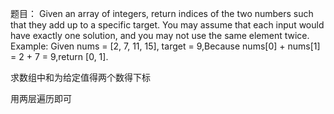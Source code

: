 题目：
Given an array of integers, return indices of the two numbers such that they add up to a specific target.
You may assume that each input would have exactly one solution, and you may not use the same element twice.
Example:
Given nums = [2, 7, 11, 15], target = 9,Because nums[0] + nums[1] = 2 + 7 = 9,return [0, 1].

求数组中和为给定值得两个数得下标

用两层遍历即可
